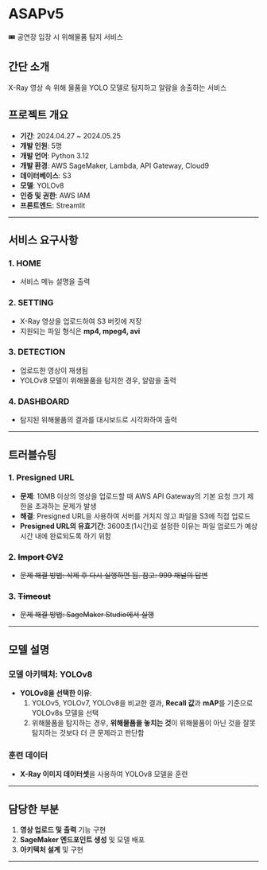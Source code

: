 # ASAPv5 
🎟️ 공연장 입장 시 위해물품 탐지 서비스  

## 간단 소개
X-Ray 영상 속 위해 물품을 YOLO 모델로 탐지하고 알람을 송출하는 서비스

## 프로젝트 개요
- **기간**: 2024.04.27 ~ 2024.05.25
- **개발 인원**: 5명
- **개발 언어**: Python 3.12
- **개발 환경**: AWS SageMaker, Lambda, API Gateway, Cloud9
- **데이터베이스**: S3
- **모델**: YOLOv8
- **인증 및 권한**: AWS IAM
- **프론트엔드**: Streamlit

---

## 서비스 요구사항

### 1. HOME
- 서비스 메뉴 설명을 출력

### 2. SETTING
- X-Ray 영상을 업로드하여 S3 버킷에 저장
- 지원되는 파일 형식은 **mp4, mpeg4, avi**

### 3. DETECTION
- 업로드한 영상이 재생됨
- YOLOv8 모델이 위해물품을 탐지한 경우, 알람을 출력

### 4. DASHBOARD
- 탐지된 위해물품의 결과를 대시보드로 시각화하여 출력

---

## 트러블슈팅

### 1. Presigned URL
- **문제**: 10MB 이상의 영상을 업로드할 때 AWS API Gateway의 기본 요청 크기 제한을 초과하는 문제가 발생
- **해결**: Presigned URL을 사용하여 서버를 거치지 않고 파일을 S3에 직접 업로드
- **Presigned URL의 유효기간**: 3600초(1시간)로 설정한 이유는 파일 업로드가 예상 시간 내에 완료되도록 하기 위함

### 2. ~~Import CV2~~
- ~~문제 해결 방법: 삭제 후 다시 실행하면 됨. 참고: 999 채널의 답변~~

### 3. ~~Timeout~~
- ~~문제 해결 방법: SageMaker Studio에서 실행~~

---

## 모델 설명

### 모델 아키텍처: YOLOv8
- **YOLOv8을 선택한 이유**:
  1. YOLOv5, YOLOv7, YOLOv8을 비교한 결과, **Recall 값**과 **mAP**를 기준으로 YOLOv8s 모델을 선택
  2. 위해물품을 탐지하는 경우, **위해물품을 놓치는 것**이 위해물품이 아닌 것을 잘못 탐지하는 것보다 더 큰 문제라고 판단함

### 훈련 데이터
- **X-Ray 이미지 데이터셋**을 사용하여 YOLOv8 모델을 훈련

---

## 담당한 부분

1. **영상 업로드 및 출력** 기능 구현
2. **SageMaker 엔드포인트 생성** 및 모델 배포
3. **아키텍처 설계** 및 구현

---
